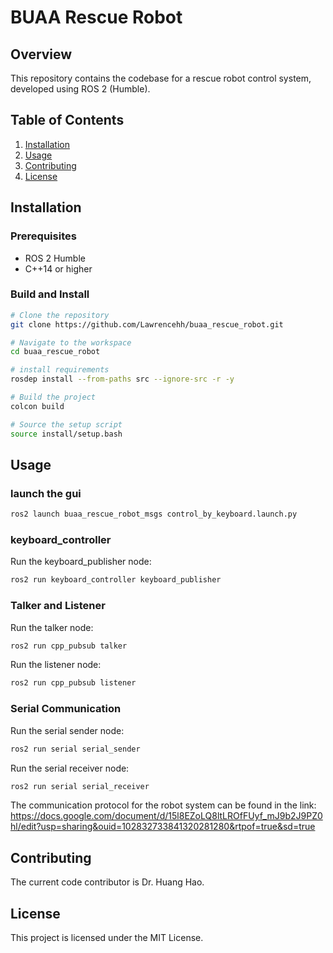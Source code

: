 # BUAA Rescue Robot

## Overview

This repository contains the codebase for a rescue robot control system, developed using ROS 2 (Humble).

## Table of Contents

1. [Installation](#installation)
2. [Usage](#usage)
3. [Contributing](#contributing)
4. [License](#license)

## Installation

### Prerequisites

- ROS 2 Humble
- C++14 or higher

### Build and Install

```bash
# Clone the repository
git clone https://github.com/Lawrencehh/buaa_rescue_robot.git

# Navigate to the workspace
cd buaa_rescue_robot

# install requirements
rosdep install --from-paths src --ignore-src -r -y

# Build the project
colcon build

# Source the setup script
source install/setup.bash
```

## Usage
### launch the gui
```bash
ros2 launch buaa_rescue_robot_msgs control_by_keyboard.launch.py 
```
### keyboard_controller  
Run the keyboard_publisher node:
```bash
ros2 run keyboard_controller keyboard_publisher
```

### Talker and Listener  
Run the talker node:

```bash
ros2 run cpp_pubsub talker
```

Run the listener node:
```bash
ros2 run cpp_pubsub listener
```

### Serial Communication
Run the serial sender node:
```bash
ros2 run serial serial_sender
```

Run the serial receiver node:
```bash
ros2 run serial serial_receiver
```
The communication protocol for the robot system can be found in the link:  
https://docs.google.com/document/d/15l8EZoLQ8ltLROfFUyf_mJ9b2J9PZ0hl/edit?usp=sharing&ouid=102832733841320281280&rtpof=true&sd=true

## Contributing
The current code contributor is Dr. Huang Hao.

## License
This project is licensed under the MIT License.
